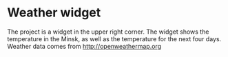 # Weather widget

The project is a widget in the upper right corner. The widget shows the temperature in the Minsk, as well as the temperature for the next four days. Weather data comes from http://openweathermap.org